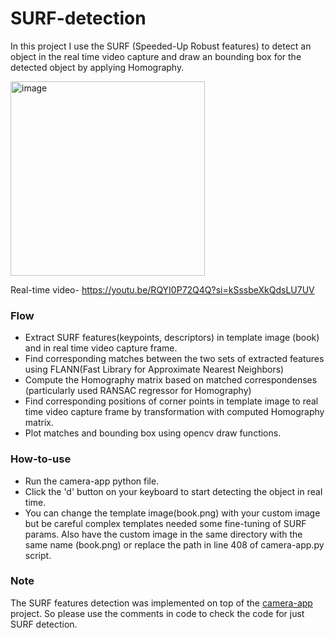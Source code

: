 # SURF-detection

In this project I use the SURF (Speeded-Up Robust features) to detect an object in the real time video capture and draw an bounding box for the detected object by applying Homography.

<img width="311" alt="image" src="https://github.com/tusharparimi/SURF-detection/assets/93556280/414a5bdc-7608-4373-9e54-3a42dcd0a366">

Real-time video-
https://youtu.be/RQYI0P72Q4Q?si=kSssbeXkQdsLU7UV

### Flow
- Extract SURF features(keypoints, descriptors) in template image (book) and in real time video capture frame.
- Find corresponding matches between the two sets of extracted features using FLANN(Fast Library for Approximate Nearest Neighbors)
- Compute the Homography matrix based on matched correspondenses (particularly used RANSAC regressor for Homography)
- Find corresponding positions of corner points in template image to real time video capture frame by transformation with computed Homography matrix.
- Plot matches and bounding box using opencv draw functions.

### How-to-use
- Run the camera-app python file. 
- Click the 'd' button on your keyboard to start detecting the object in real time.
- You can change the template image(book.png) with your custom image but be careful complex templates needed some fine-tuning of SURF params. Also have the custom image in the same directory with the same name (book.png) or replace the path in line 408 of camera-app.py script.

### Note
The SURF features detection was implemented on top of the [camera-app](https://github.com/tusharparimi/camera-app) project. So please use the comments in code to check the code for just SURF detection.



